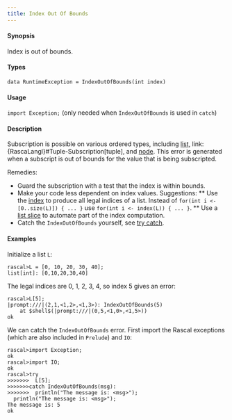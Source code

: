 ```yaml
---
title: Index Out Of Bounds
---
```


#### Synopsis

Index is out of bounds.

#### Types

`data RuntimeException = IndexOutOfBounds(int index)`

#### Usage

`import Exception;` (only needed when `IndexOutOfBounds` is used in `catch`)

#### Description

Subscription is possible on various ordered types, including [list](../../../Rascal/Expressions/Values/List/Subscription),
link:{RascaLangl}#Tuple-Subscription[tuple], and
[node](../../../Rascal/Expressions/Values/Node/Subscription).
This error is generated when a subscript is out of bounds for the value that is being subscripted.

Remedies:

* Guard the subscription with a test that the index is within bounds.
* Make your code less dependent on index values. Suggestions:
  ** Use the [index](../../../Library/List.md#List-index) to produce all legal indices of a list. 
     Instead of `for(int i <- [0..size(L)]) { ... }` use `for(int i <- index(L)) { ... }`.
  ** Use a [list slice](../../../Rascal/Expressions/Values/List/Slice) to automate part of the index computation.
*  Catch the `IndexOutOfBounds` yourself, see [try catch](../../../Rascal/Statements/TryCatch).


#### Examples

Initialize a list `L`:

```rascal-shell
rascal>L = [0, 10, 20, 30, 40];
list[int]: [0,10,20,30,40]
```
The legal indices are 0, 1, 2, 3, 4, so index 5 gives an error:

```rascal-shell
rascal>L[5];
|prompt:///|(2,1,<1,2>,<1,3>): IndexOutOfBounds(5)
	at $shell$(|prompt:///|(0,5,<1,0>,<1,5>))
ok
```
We can catch the `IndexOutOfBounds` error. First import the Rascal exceptions (which are also included in `Prelude`)
and `IO`:

```rascal-shell
rascal>import Exception;
ok
rascal>import IO;
ok
rascal>try 
>>>>>>>  L[5]; 
>>>>>>>catch IndexOutOfBounds(msg):
>>>>>>>  println("The message is: <msg>");
  println("The message is: <msg>");
The message is: 5
ok
```



